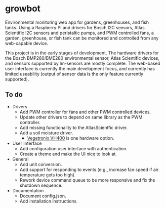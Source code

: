 # growbot
Environmental monitoring web app for gardens, greenhouses, and fish tanks. Using a
Raspberry Pi and drivers for Bosch I2C sensors, Atlas Scientific I2C sensors and
peristaltic pumps, and PWM controlled fans, a garden, greenhouse, or fish tank can
be monitored and controlled from any web-capable device.

This project is in the early stages of development. The hardware drivers for the
Bosch BMP280/BME280 environmental sensor, Atlas Scientific devices, and sensors
supported by lm-sensors are mostly complete. The web-based user interface is
currently the main development focus, and currently has limited useability (output
of sensor data is the only feature currently supported).

## To do
* Drivers
    * Add PWM controller for fans and other PWM controlled devices.
    * Update other drivers to depend on same library as the PWM controller.
    * Add missing functionality to the AtlasScientfic driver.
    * Add a soil moisture driver.
        * [Vegetronix VH400](https://www.vegetronix.com/Products/VH400/) is one hardware option.
* User Interface
    * Add configuration user interface with authentication.
    * Create a theme and make the UI nice to look at.
* General
    * Add unit conversion.
    * Add support for responding to events (e.g., increase fan speed if air
      temperature gets too high).
    * Rework device command queue to be more responsive and fix the shutdown
      sequence.
* Documentation
    * Document config.json.
    * Add installation instructions.
